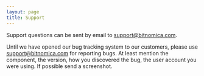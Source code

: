 ```yaml
---
layout: page
title: Support
---
```


Support questions can be sent by email to support@bitnomica.com.

Until we have opened our bug tracking system to our customers, please use support@bitnomica.com for reporting bugs. At least mention the component, the version, how you discovered the bug, the user account you were using. If possible send a screenshot.
